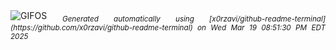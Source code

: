 <div align="justify">
<picture>
    <source media="(prefers-color-scheme: dark)" srcset="https://i.ibb.co/27RCCS5X/output-gif.gif">
    <source media="(prefers-color-scheme: light)" srcset="https://i.ibb.co/27RCCS5X/output-gif.gif">
    <img alt="GIFOS" src="https://i.ibb.co/27RCCS5X/output-gif.gif">
</picture>
<sub><i>Generated automatically using [x0rzavi/github-readme-terminal](https://github.com/x0rzavi/github-readme-terminal) on Wed Mar 19 08:51:30 PM EDT 2025</i></sub>
</div>

<!--  -->